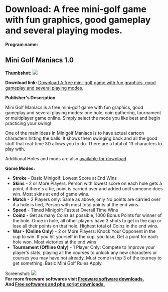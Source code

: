 # Download: A free mini-golf game with fun graphics, good gameplay and several playing modes.

**Program name:**

## Mini Golf Maniacs 1.0

  
**Thumbshot:** ![](http://www.freewarefiles.com/screenshot/minigolfmaniacs_md.jpg)   
  
**Download link:** [Download A free mini-golf game with fun graphics, good gameplay and several playing modes.](http://freesoftwares.boysofts.com/Mini-Golf-Maniacs_program_34179.html)  
  


**Publisher's Description**  
  


Mini Golf Maniacs is a free mini-golf game with fun graphics, good gameplay and several playing modes: one hole, coin gathering, tournament or multiplayer game online. Simply select the mode you like best and begin practicing your swing! 

One of the main ideas in Minigolf Maniacs is to have actual cartoon characters hitting the balls. It shows them swinging back and all the good stuff that real-time 3D allows you to do. There are a total of 13 characters to play with.

Additional Holes and mods are also [available for download](http://minigolfmaniacs.sourceforge.net/holes.htm).

**Game Modes:**

  * **Stroke** \- Basic Minigolf: Lowest Score at End Wins 
  * **Skins** \- 2 or More Players: Person with lowest score on each hole gets a point, if there's a tie, point is carried over and added until someone does win. Most skins at end of game wins. 
  * **Match** \- 2 Players only: Same as above, only No points are carried over if a hole is tied, Person with most total points at the end wins. 
  * **Speed** \- Timed Minigolf: Fastest Overall Time Wins 
  * **Coinz** \- Get as many Coinz as possible, 1000 Bonus Points for winner of the hole. Once in hole, all other players have 3 shots to get in the cup or lose all their points on that hole. Highest total of Coinz in the end wins. 
  * **War - (Online Only)** \- 2 or More Players: Knock Your Opponent in the cup to win. If you hit yourself in the cup, you lose, Get a point for each hole won. Most victories at the end wins 
  * **Tournament (Offline Only)** \- 1 Player Only: Compete to Improve your player's stats, playing all the courses to unlock any new characters or courses you may have not already. Must come in top 3 of the tourney to get something. Basic Mini Golf Rules Apply. 

  
  
Screenshot: ![](http://www.freewarefiles.com/screenshot/minigolfmaniacs.jpg)   
**For more freeware softwares visit [Freeware software downloads.](http://freesoftwares.boysofts.com/)**   
**And [Free softwares and php script downloads.](http://www.boysofts.com/)**
